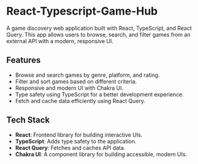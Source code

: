 # React-Typescript-Game-Hub

A game discovery web application built with React, TypeScript, and React Query. This app allows users to browse, search, and filter games from an external API with a modern, responsive UI.

## Features

- Browse and search games by genre, platform, and rating.
- Filter and sort games based on different criteria.
- Responsive and modern UI with Chakra UI.
- Type safety using TypeScript for a better development experience.
- Fetch and cache data efficiently using React Query.

## Tech Stack

- **React**: Frontend library for building interactive UIs.
- **TypeScript**: Adds type safety to the application.
- **React Query**: Fetches and caches API data.
- **Chakra UI**: A component library for building accessible, modern UIs.
